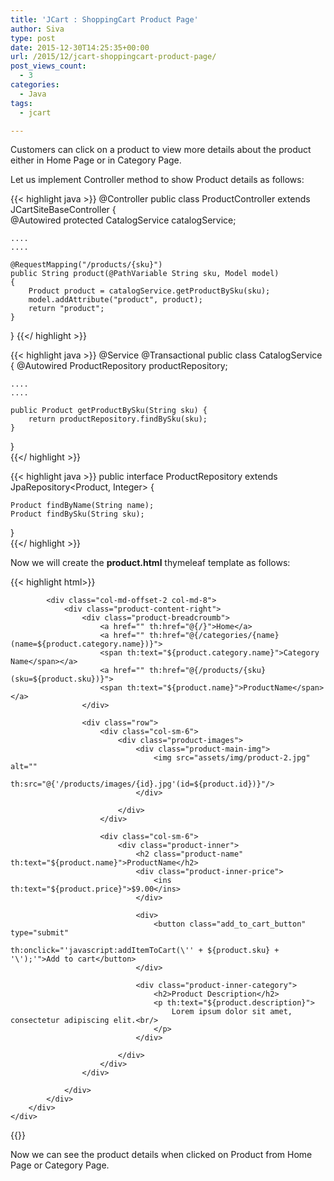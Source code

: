 ```yaml
---
title: 'JCart : ShoppingCart Product Page'
author: Siva
type: post
date: 2015-12-30T14:25:35+00:00
url: /2015/12/jcart-shoppingcart-product-page/
post_views_count:
  - 3
categories:
  - Java
tags:
  - jcart

---
```

Customers can click on a product to view more details about the product either in Home Page or in Category Page.

Let us implement Controller method to show Product details as follows:

{{< highlight java >}}
@Controller
public class ProductController extends JCartSiteBaseController
{	
	@Autowired protected CatalogService catalogService;
	
	....
	....
	
	@RequestMapping("/products/{sku}")
	public String product(@PathVariable String sku, Model model)
	{
		Product product = catalogService.getProductBySku(sku);
		model.addAttribute("product", product);
		return "product";
	}
	
}
{{</ highlight >}}

{{< highlight java >}}
@Service
@Transactional
public class CatalogService 
{
	@Autowired ProductRepository productRepository;
	
	....
	....
	
	public Product getProductBySku(String sku) {
		return productRepository.findBySku(sku);
	}
	
}  
{{</ highlight >}}

{{< highlight java >}}
public interface ProductRepository extends JpaRepository<Product, Integer> {

	Product findByName(String name);
	Product findBySku(String sku);
}  
{{</ highlight >}}

Now we will create the **product.html** thymeleaf template as follows:

{{< highlight html>}}
<!DOCTYPE html>
<html xmlns="http://www.w3.org/1999/xhtml" xmlns:th="http://www.thymeleaf.org"
	  xmlns:sec="http://www.thymeleaf.org/thymeleaf-extras-springsecurity3"
      layout:decorator="layout/mainLayout">
      
<head>
	<title>Product</title>
</head>
<body>
<div layout:fragment="content">

<div class="single-product-area">
	<div class="zigzag-bottom"></div>
	<div class="container">
		<div class="row">
			
			<div class="col-md-offset-2 col-md-8">
				<div class="product-content-right">
					<div class="product-breadcroumb">
						<a href="" th:href="@{/}">Home</a>
						<a href="" th:href="@{/categories/{name}(name=${product.category.name})}">
						<span th:text="${product.category.name}">Category Name</span></a>
						<a href="" th:href="@{/products/{sku}(sku=${product.sku})}">
						<span th:text="${product.name}">ProductName</span></a>
					</div>
					
					<div class="row">
						<div class="col-sm-6">
							<div class="product-images">
								<div class="product-main-img">
									<img src="assets/img/product-2.jpg" alt="" 
									th:src="@{'/products/images/{id}.jpg'(id=${product.id})}"/>
								</div>
																	
							</div>
						</div>
						
						<div class="col-sm-6">
							<div class="product-inner">
								<h2 class="product-name" th:text="${product.name}">ProductName</h2>
								<div class="product-inner-price">
									<ins th:text="${product.price}">$9.00</ins>
								</div>    
								
								<div>
									<button class="add_to_cart_button" type="submit" 
											th:onclick="'javascript:addItemToCart(\'' + ${product.sku} + '\');'">Add to cart</button>
								</div>   
								
								<div class="product-inner-category">
									<h2>Product Description</h2>  
									<p th:text="${product.description}">
										Lorem ipsum dolor sit amet, consectetur adipiscing elit.<br/>
									</p>
								</div> 
								
							</div>
						</div>
					</div>
					
				</div>                    
			</div>
		</div>
	</div>
</div>

</div>
</body>
</html>  
{{</ highlight >}}

Now we can see the product details when clicked on Product from Home Page or Category Page.

